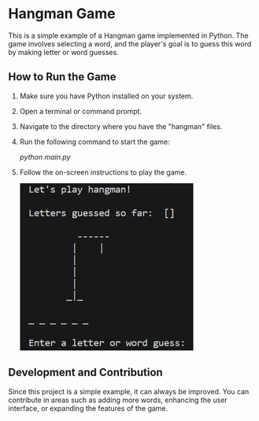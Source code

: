 # Hangman Game

This is a simple example of a Hangman game implemented in Python. The game involves selecting a word, and the player's goal is to guess this word by making letter or word guesses.

## How to Run the Game

1. Make sure you have Python installed on your system.

2. Open a terminal or command prompt.

3. Navigate to the directory where you have the "hangman" files.

4. Run the following command to start the game:

   *python main.py*

5. Follow the on-screen instructions to play the game.

   ![image](https://github.com/seymaozerr/hangman/blob/main/image.png)

## Development and Contribution

Since this project is a simple example, it can always be improved. You can contribute in areas such as adding more words, enhancing the user interface, or expanding the features of the game.
 

